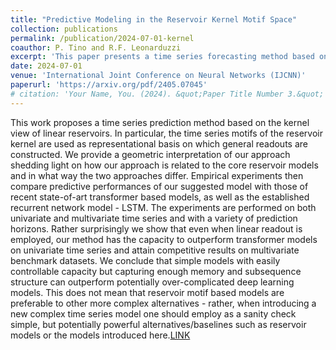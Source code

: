 ```yaml
---
title: "Predictive Modeling in the Reservoir Kernel Motif Space"
collection: publications
permalink: /publication/2024-07-01-kernel
coauthor: P. Tino and R.F. Leonarduzzi
excerpt: 'This paper presents a time series forecasting method based on kernel view of linear reservoir systems.'
date: 2024-07-01
venue: 'International Joint Conference on Neural Networks (IJCNN)'
paperurl: 'https://arxiv.org/pdf/2405.07045'
# citation: 'Your Name, You. (2024). &quot;Paper Title Number 3.&quot; <i>GitHub Journal of Bugs</i>. 1(3).'
---
```


This work proposes a time series prediction method based on the kernel view of linear reservoirs. In particular, the time series motifs of the reservoir kernel are used as representational basis on which general readouts are constructed. We provide a geometric interpretation of our approach shedding light on how our approach is related to the core reservoir models and in what way the two approaches differ. Empirical experiments then compare predictive performances of our suggested model with those of recent state-of-art transformer based models, as well as the established recurrent network model - LSTM. The experiments are performed on both univariate and multivariate time series and with a variety of prediction horizons. Rather surprisingly we show that even when linear readout is employed, our method has the capacity to outperform transformer models on univariate time series and attain competitive results on multivariate benchmark datasets. We conclude that simple models with easily controllable capacity but capturing enough memory and subsequence structure can outperform potentially over-complicated deep learning models. This does not mean that reservoir motif based models are preferable to other more complex alternatives - rather, when introducing a new complex time series model one should employ as a sanity check simple, but potentially powerful alternatives/baselines such as reservoir models or the models introduced here.[LINK](https://arxiv.org/abs/2405.07045)